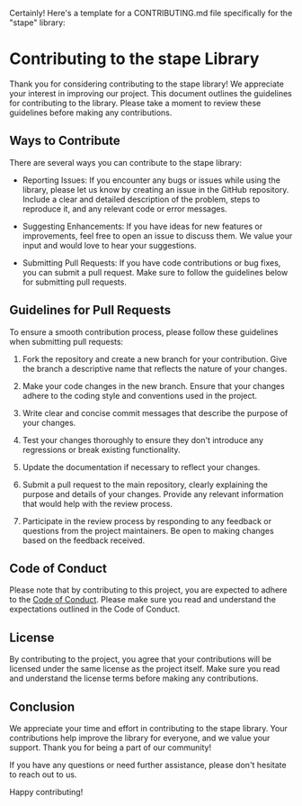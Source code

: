 Certainly! Here's a template for a CONTRIBUTING.md file specifically for the "stape" library:

# Contributing to the stape Library

Thank you for considering contributing to the stape library! We appreciate your interest in improving our project. This document outlines the guidelines for contributing to the library. Please take a moment to review these guidelines before making any contributions.

## Ways to Contribute

There are several ways you can contribute to the stape library:

- Reporting Issues: If you encounter any bugs or issues while using the library, please let us know by creating an issue in the GitHub repository. Include a clear and detailed description of the problem, steps to reproduce it, and any relevant code or error messages.

- Suggesting Enhancements: If you have ideas for new features or improvements, feel free to open an issue to discuss them. We value your input and would love to hear your suggestions.

- Submitting Pull Requests: If you have code contributions or bug fixes, you can submit a pull request. Make sure to follow the guidelines below for submitting pull requests.

## Guidelines for Pull Requests

To ensure a smooth contribution process, please follow these guidelines when submitting pull requests:

1. Fork the repository and create a new branch for your contribution. Give the branch a descriptive name that reflects the nature of your changes.

2. Make your code changes in the new branch. Ensure that your changes adhere to the coding style and conventions used in the project.

3. Write clear and concise commit messages that describe the purpose of your changes.

4. Test your changes thoroughly to ensure they don't introduce any regressions or break existing functionality.

5. Update the documentation if necessary to reflect your changes.

6. Submit a pull request to the main repository, clearly explaining the purpose and details of your changes. Provide any relevant information that would help with the review process.

7. Participate in the review process by responding to any feedback or questions from the project maintainers. Be open to making changes based on the feedback received.

## Code of Conduct

Please note that by contributing to this project, you are expected to adhere to the [Code of Conduct](link-to-code-of-conduct). Please make sure you read and understand the expectations outlined in the Code of Conduct.

## License

By contributing to the project, you agree that your contributions will be licensed under the same license as the project itself. Make sure you read and understand the license terms before making any contributions.

## Conclusion

We appreciate your time and effort in contributing to the stape library. Your contributions help improve the library for everyone, and we value your support. Thank you for being a part of our community!

If you have any questions or need further assistance, please don't hesitate to reach out to us.

Happy contributing!
